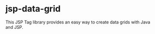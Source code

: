 jsp-data-grid
=============

This JSP Tag library provides an easy way to create data grids with Java and JSP.
